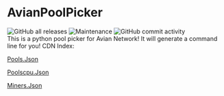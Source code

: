 # AvianPoolPicker
  ![GitHub all releases](https://img.shields.io/github/downloads/AvianNetwork/AvianPoolPicker/total)
  ![Maintenance](https://img.shields.io/maintenance/yes/2022)
  ![GitHub commit activity](https://img.shields.io/github/commit-activity/w/AvianNetwork/AvianPoolPicker)
  <br>
This is a python pool picker for Avian Network! It will generate a command line for you!
CDN Index:

[Pools.Json](https://aviannetwork.github.io/AvianPoolPicker/pools.json)

[Poolscpu.Json](https://aviannetwork.github.io/AvianPoolPicker/poolscpu.json)

[Miners.Json](https://aviannetwork.github.io/AvianPoolPicker/miners.json)
